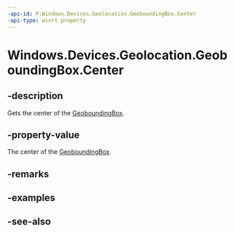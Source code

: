 ```yaml
---
-api-id: P:Windows.Devices.Geolocation.GeoboundingBox.Center
-api-type: winrt property
---
```


<!-- Property syntax
public Windows.Devices.Geolocation.BasicGeoposition Center { get; }
-->

# Windows.Devices.Geolocation.GeoboundingBox.Center

## -description
Gets the center of the [GeoboundingBox](geoboundingbox.md).

## -property-value
The center of the [GeoboundingBox](geoboundingbox.md).

## -remarks

## -examples

## -see-also
